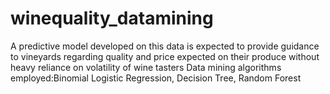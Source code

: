 # winequality_datamining
A predictive model developed on this data is expected to provide guidance to vineyards regarding quality and price expected on their produce without heavy reliance on volatility of wine tasters
Data mining algorithms employed:Binomial Logistic Regression, Decision Tree, Random Forest
